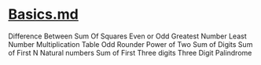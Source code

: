 # [Basics.md](./Basics.md)

Difference Between Sum Of Squares
Even or Odd
Greatest Number
Least Number
Multiplication Table
Odd Rounder
Power of Two
Sum of Digits
Sum of First N Natural numbers
Sum of First Three digits
Three Digit Palindrome
